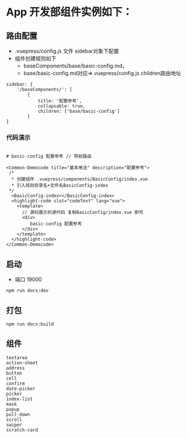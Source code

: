 # App 开发部组件实例如下：

## 路由配置

- .vuepress/config.js 文件 sidebar对象下配置
- 组件创建规则如下
  - baseComponents/base/basic-config.md，
  - base/basic-config.md对应=>.vuepress/config.js children路由地址
  
```
sidebar: {
    '/baseComponents/': [
        {
            title: '配置参考',
            collapsable: true,
            children: ['base/basic-config']
        }
}
```

### 代码演示

```

# basic-config 配置参考 // 导航路由

<Common-Democode title="基本用法" description="配置参考">
 /*
  * 创建组件 .vuepress/components/BasicConfig/index.vue
  * 引入规则目录名+文件名BasicConfig-index
 */
  <BasicConfig-index></BasicConfig-index> 
  <highlight-code slot="codeText" lang="vue">
    <template>
      // 源码展示的源代码 复制BasicConfig/index.vue 即可
      <div>
         basic-config 配置参考 
      </div>
    </template>
  </highlight-code>
</Common-Democode>

```
## 启动
- 端口 19000
```
npm run docs:dev 
```
## 打包

```
npm run docs:build
```

## 组件

```
textarea
action-sheet
address
button
cell
confirm
date-picker
picker
index-list
mask
popup
pull-down
scroll
swiper
scratch-card
```
